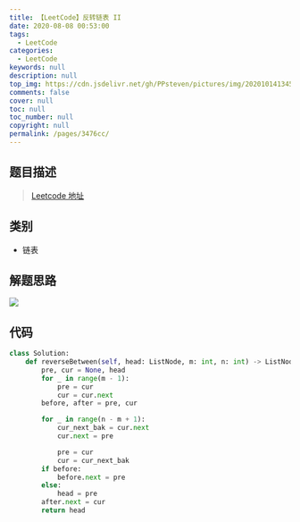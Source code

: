 ```yaml
---
title: 【LeetCode】反转链表 II
date: 2020-08-08 00:53:00
tags: 
  - LeetCode
categories: 
  - LeetCode
keywords: null
description: null
top_img: https://cdn.jsdelivr.net/gh/PPsteven/pictures/img/20201014134505.png
comments: false
cover: null
toc: null
toc_number: null
copyright: null
permalink: /pages/3476cc/
---
```


## 题目描述

> [Leetcode 地址](https://leetcode-cn.com/problems/reverse-linked-list-ii/)

## 类别

- 链表

## 解题思路

![](https://cdn.jsdelivr.net/gh/PPsteven/pictures/img/20200808004217.png)



## 代码

```python
class Solution:
    def reverseBetween(self, head: ListNode, m: int, n: int) -> ListNode:
        pre, cur = None, head 
        for _ in range(m - 1):
            pre = cur 
            cur = cur.next
        before, after = pre, cur 

        for _ in range(n - m + 1):
            cur_next_bak = cur.next
            cur.next = pre 

            pre = cur 
            cur = cur_next_bak
        if before:
            before.next = pre 
        else:
            head = pre 
        after.next = cur 
        return head 
```


